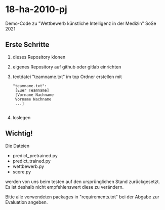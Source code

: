 # 18-ha-2010-pj
Demo-Code zu "Wettbewerb künstliche Intelligenz in der Medizin" SoSe 2021

## Erste Schritte

1. dieses Repository klonen
2. eigenes Repository auf github oder gitlab einrichten
3. textdatei "teamname.txt" im top Ordner erstellen mit
    <pre><code>"teamname.txt":
    [Euer Teamname]
    [Vorname Nachname
    Vorname Nachname
    ...]
    </code></pre>

4. loslegen

## Wichtig!

Die Dateien 
- predict_pretrained.py
- predict_trained.py
- wettbewerb.py
- score.py

werden von uns beim testen auf den ursprünglichen Stand zurückgesetzt. Es ist deshalb nicht empfehlenswert diese zu verändern.

Bitte alle verwendeten packages in "requirements.txt" bei der Abgabe zur Evaluation angeben.
